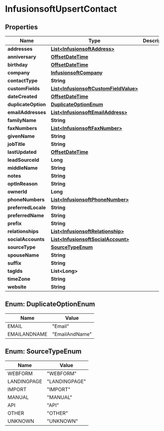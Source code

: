 
# InfusionsoftUpsertContact

## Properties
Name | Type | Description | Notes
------------ | ------------- | ------------- | -------------
**addresses** | [**List&lt;InfusionsoftAddress&gt;**](InfusionsoftAddress.md) |  |  [optional]
**anniversary** | [**OffsetDateTime**](OffsetDateTime.md) |  |  [optional]
**birthday** | [**OffsetDateTime**](OffsetDateTime.md) |  |  [optional]
**company** | [**InfusionsoftCompany**](InfusionsoftCompany.md) |  |  [optional]
**contactType** | **String** |  |  [optional]
**customFields** | [**List&lt;InfusionsoftCustomFieldValue&gt;**](InfusionsoftCustomFieldValue.md) |  |  [optional]
**dateCreated** | [**OffsetDateTime**](OffsetDateTime.md) |  |  [optional]
**duplicateOption** | [**DuplicateOptionEnum**](#DuplicateOptionEnum) |  |  [optional]
**emailAddresses** | [**List&lt;InfusionsoftEmailAddress&gt;**](InfusionsoftEmailAddress.md) |  |  [optional]
**familyName** | **String** |  |  [optional]
**faxNumbers** | [**List&lt;InfusionsoftFaxNumber&gt;**](InfusionsoftFaxNumber.md) |  |  [optional]
**givenName** | **String** |  |  [optional]
**jobTitle** | **String** |  |  [optional]
**lastUpdated** | [**OffsetDateTime**](OffsetDateTime.md) |  |  [optional]
**leadSourceId** | **Long** |  |  [optional]
**middleName** | **String** |  |  [optional]
**notes** | **String** |  |  [optional]
**optInReason** | **String** |  |  [optional]
**ownerId** | **Long** |  |  [optional]
**phoneNumbers** | [**List&lt;InfusionsoftPhoneNumber&gt;**](InfusionsoftPhoneNumber.md) |  |  [optional]
**preferredLocale** | **String** |  |  [optional]
**preferredName** | **String** |  |  [optional]
**prefix** | **String** |  |  [optional]
**relationships** | [**List&lt;InfusionsoftRelationship&gt;**](InfusionsoftRelationship.md) |  |  [optional]
**socialAccounts** | [**List&lt;InfusionsoftSocialAccount&gt;**](InfusionsoftSocialAccount.md) |  |  [optional]
**sourceType** | [**SourceTypeEnum**](#SourceTypeEnum) |  |  [optional]
**spouseName** | **String** |  |  [optional]
**suffix** | **String** |  |  [optional]
**tagIds** | **List&lt;Long&gt;** |  |  [optional]
**timeZone** | **String** |  |  [optional]
**website** | **String** |  |  [optional]


<a name="DuplicateOptionEnum"></a>
## Enum: DuplicateOptionEnum
Name | Value
---- | -----
EMAIL | &quot;Email&quot;
EMAILANDNAME | &quot;EmailAndName&quot;


<a name="SourceTypeEnum"></a>
## Enum: SourceTypeEnum
Name | Value
---- | -----
WEBFORM | &quot;WEBFORM&quot;
LANDINGPAGE | &quot;LANDINGPAGE&quot;
IMPORT | &quot;IMPORT&quot;
MANUAL | &quot;MANUAL&quot;
API | &quot;API&quot;
OTHER | &quot;OTHER&quot;
UNKNOWN | &quot;UNKNOWN&quot;



